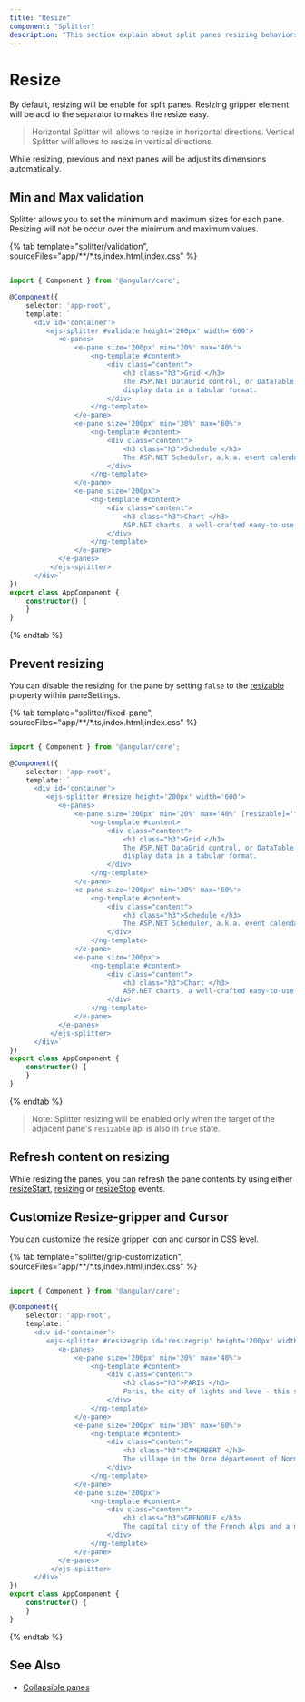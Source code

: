 ```yaml
---
title: "Resize"
component: "Splitter"
description: "This section explain about split panes resizing behaviors."
---
```


# Resize

By default, resizing will be enable for split panes. Resizing gripper element will be add to the separator to makes the resize easy.

> Horizontal Splitter will allows to resize in horizontal directions.
> Vertical Splitter will allows to resize in vertical directions.

While resizing, previous and next panes will be adjust its dimensions automatically.

## Min and Max validation

Splitter allows you to set the minimum and maximum sizes for each pane. Resizing will not be occur over the minimum and maximum values.

{% tab template="splitter/validation", sourceFiles="app/**/*.ts,index.html,index.css"  %}

```typescript

import { Component } from '@angular/core';

@Component({
    selector: 'app-root',
    template: `
      <div id='container'>
         <ejs-splitter #validate height='200px' width='600'>
            <e-panes>
                <e-pane size='200px' min='20%' max='40%'>
                    <ng-template #content>
                        <div class="content">
                            <h3 class="h3">Grid </h3>
                            The ASP.NET DataGrid control, or DataTable is a feature-rich control used to
                            display data in a tabular format.
                        </div>
                    </ng-template>
                </e-pane>
                <e-pane size='200px' min='30%' max='60%'>
                    <ng-template #content>
                        <div class="content">
                            <h3 class="h3">Schedule </h3>
                            The ASP.NET Scheduler, a.k.a. event calendar, facilitates almost all calendar features, thus allowing users to manage their time efficiently.
                        </div>
                    </ng-template>
                </e-pane>
                <e-pane size='200px'>
                    <ng-template #content>
                        <div class="content">
                            <h3 class="h3">Chart </h3>
                            ASP.NET charts, a well-crafted easy-to-use charting package, is used to add beautiful charts in web and mobile applications
                        </div>
                    </ng-template>
                </e-pane>
            </e-panes>
          </ejs-splitter>
      </div>`
})
export class AppComponent {
    constructor() {
    }
}

```

{% endtab %}

## Prevent resizing

You can disable the resizing for the pane by setting `false` to
the [resizable](../api/splitter/panePropertiesModel/#resizable) property within paneSettings.

{% tab template="splitter/fixed-pane", sourceFiles="app/**/*.ts,index.html,index.css"  %}

```typescript

import { Component } from '@angular/core';

@Component({
    selector: 'app-root',
    template: `
      <div id='container'>
         <ejs-splitter #resize height='200px' width='600'>
            <e-panes>
                <e-pane size='200px' min='20%' max='40%' [resizable]='false'>
                    <ng-template #content>
                        <div class="content">
                            <h3 class="h3">Grid </h3>
                            The ASP.NET DataGrid control, or DataTable is a feature-rich control used to
                            display data in a tabular format.
                        </div>
                    </ng-template>
                </e-pane>
                <e-pane size='200px' min='30%' max='60%'>
                    <ng-template #content>
                        <div class="content">
                            <h3 class="h3">Schedule </h3>
                            The ASP.NET Scheduler, a.k.a. event calendar, facilitates almost all calendar features, thus allowing users to manage their time efficiently.
                        </div>
                    </ng-template>
                </e-pane>
                <e-pane size='200px'>
                    <ng-template #content>
                        <div class="content">
                            <h3 class="h3">Chart </h3>
                            ASP.NET charts, a well-crafted easy-to-use charting package, is used to add beautiful charts in web and mobile applications
                        </div>
                    </ng-template>
                </e-pane>
            </e-panes>
          </ejs-splitter>
      </div>`
})
export class AppComponent {
    constructor() {
    }
}

```

{% endtab %}

> Note: Splitter resizing will be enabled only when the target of the adjacent pane's `resizable` api is also in `true` state.

## Refresh content on resizing

While resizing the panes, you can refresh the pane contents by using either [resizeStart](../api/splitter#resizestart),
[resizing](../api/splitter#resizestart) or [resizeStop](../api/splitter#resizestart) events.

## Customize Resize-gripper and Cursor

You can customize the resize gripper icon and cursor in CSS level.

{% tab template="splitter/grip-customization", sourceFiles="app/**/*.ts,index.html,index.css"  %}

```typescript

import { Component } from '@angular/core';

@Component({
    selector: 'app-root',
    template: `
      <div id='container'>
         <ejs-splitter #resizegrip id='resizegrip' height='200px' width='600'>
            <e-panes>
                <e-pane size='200px' min='20%' max='40%'>
                    <ng-template #content>
                        <div class="content">
                            <h3 class="h3">PARIS </h3>
                            Paris, the city of lights and love - this short guide is full of ideas for how to make the most of the romanticism...
                        </div>
                    </ng-template>
                </e-pane>
                <e-pane size='200px' min='30%' max='60%'>
                    <ng-template #content>
                        <div class="content">
                            <h3 class="h3">CAMEMBERT </h3>
                            The village in the Orne département of Normandy where the famous French cheese is originated from.
                        </div>
                    </ng-template>
                </e-pane>
                <e-pane size='200px'>
                    <ng-template #content>
                        <div class="content">
                            <h3 class="h3">GRENOBLE </h3>
                            The capital city of the French Alps and a major scientific center surrounded by many ski resorts, host of the Winter Olympics in 1968.
                        </div>
                    </ng-template>
                </e-pane>
            </e-panes>
          </ejs-splitter>
      </div>`
})
export class AppComponent {
    constructor() {
    }
}

```

{% endtab %}

## See Also

* [Collapsible panes](./expand-collapse)